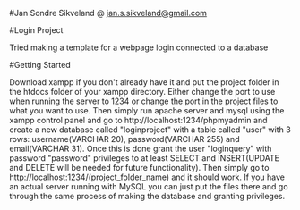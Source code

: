 #Jan Sondre Sikveland @ jan.s.sikveland@gmail.com

#Login Project

Tried making a template for a webpage login connected to a database

#Getting Started

Download xampp if you don't already have it and put the project folder in the htdocs folder of your xampp directory. 
Either change the port to use when running the server to 1234 or change the port in the project files to what you 
want to use. Then simply run apache server and mysql using the xampp control panel and go to 
http://localhost:1234/phpmyadmin and create a new database called "loginproject" with a table called "user" with 3 
rows: username(VARCHAR 20), password(VARCHAR 255) and email(VARCHAR 31). Once this is done grant the user "loginquery" 
with password "password" privileges to at least SELECT and INSERT(UPDATE and DELETE will be needed for future functionality).
Then simply go to http://localhost:1234/(project_folder_name) and it should work. If you have an actual server running 
with MySQL you can just put the files there and go through the same process of making the database and granting privileges.
